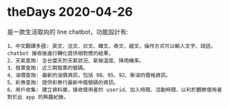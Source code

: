 # theDays 2020-04-26

是一款生活取向的 line chatbot，功能設計有:

	1、中文翻譯多國: 英文、法文、日文、韓文、泰文、越文，操作方式可以輸入文字、說話，chatbot 接收後進行轉化提供相對應的結果。
	2、天氣查詢: 全台當天的天氣狀況、氣候溫度、降雨機率。
	3、發票查詢: 近三期發票的號碼。
	4、油價查詢: 最新的油價資訊，包括 98、95、92、柴油的價格資訊。
	5、彩券查詢: 提供彩券行最新中獎號碼的資訊。
	6、用戶收集: 建立資料庫，接收使用者的 userid、加入時間、活動時間，以利於觀察使用者對於此 app 的興趣紀錄。
